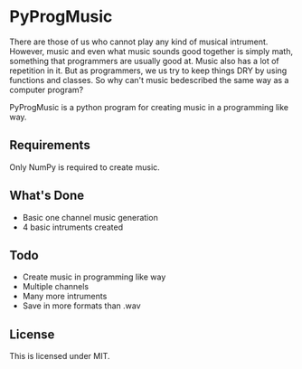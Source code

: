 PyProgMusic
===========

There are those of us who cannot play any kind of musical intrument.
However, music and even what music sounds good together is simply math,
something that programmers are usually good at. Music also has a lot of
repetition in it. But as programmers, we us try to keep things DRY by
using functions and classes. So why can't music bedescribed the same way
as a computer program?

PyProgMusic is a python program for creating music in a programming like way.

Requirements
------------

Only NumPy is required to create music.

What's Done
-----------

* Basic one channel music generation
* 4 basic intruments created


Todo
----

* Create music in programming like way
* Multiple channels
* Many more intruments
* Save in more formats than .wav

License
-------

This is licensed under MIT.